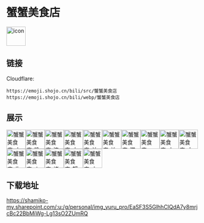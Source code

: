 # 蟹蟹美食店
<img src="https://emoji.shojo.cn/bili/src/蟹蟹美食店/icon.png" width="50" height="50" alt="icon">

## 链接
Cloudflare:
```
https://emoji.shojo.cn/bili/src/蟹蟹美食店
https://emoji.shojo.cn/bili/webp/蟹蟹美食店
```
## 展示
<img src="https://emoji.shojo.cn/bili/src/蟹蟹美食店/蟹蟹美食店-中午吃什么.png" width="50" height="50" alt="蟹蟹美食店-中午吃什么"><img src="https://emoji.shojo.cn/bili/src/蟹蟹美食店/蟹蟹美食店-晚上吃什么.png" width="50" height="50" alt="蟹蟹美食店-晚上吃什么"><img src="https://emoji.shojo.cn/bili/src/蟹蟹美食店/蟹蟹美食店-淀粉肠.png" width="50" height="50" alt="蟹蟹美食店-淀粉肠"><img src="https://emoji.shojo.cn/bili/src/蟹蟹美食店/蟹蟹美食店-大鱿鱼.png" width="50" height="50" alt="蟹蟹美食店-大鱿鱼"><img src="https://emoji.shojo.cn/bili/src/蟹蟹美食店/蟹蟹美食店-羊肉串.png" width="50" height="50" alt="蟹蟹美食店-羊肉串"><img src="https://emoji.shojo.cn/bili/src/蟹蟹美食店/蟹蟹美食店-地锅鸡.png" width="50" height="50" alt="蟹蟹美食店-地锅鸡"><img src="https://emoji.shojo.cn/bili/src/蟹蟹美食店/蟹蟹美食店-猫山王.png" width="50" height="50" alt="蟹蟹美食店-猫山王"><img src="https://emoji.shojo.cn/bili/src/蟹蟹美食店/蟹蟹美食店-pizza.png" width="50" height="50" alt="蟹蟹美食店-pizza"><img src="https://emoji.shojo.cn/bili/src/蟹蟹美食店/蟹蟹美食店-小龙虾.png" width="50" height="50" alt="蟹蟹美食店-小龙虾"><img src="https://emoji.shojo.cn/bili/src/蟹蟹美食店/蟹蟹美食店-大鸡腿.png" width="50" height="50" alt="蟹蟹美食店-大鸡腿"><img src="https://emoji.shojo.cn/bili/src/蟹蟹美食店/蟹蟹美食店-生煎.png" width="50" height="50" alt="蟹蟹美食店-生煎"><img src="https://emoji.shojo.cn/bili/src/蟹蟹美食店/蟹蟹美食店-火鸡面.png" width="50" height="50" alt="蟹蟹美食店-火鸡面"><img src="https://emoji.shojo.cn/bili/src/蟹蟹美食店/蟹蟹美食店-烤螃蟹.png" width="50" height="50" alt="蟹蟹美食店-烤螃蟹"><img src="https://emoji.shojo.cn/bili/src/蟹蟹美食店/蟹蟹美食店-蟹黄堡.png" width="50" height="50" alt="蟹蟹美食店-蟹黄堡"><img src="https://emoji.shojo.cn/bili/src/蟹蟹美食店/蟹蟹美食店-小猪蟹.png" width="50" height="50" alt="蟹蟹美食店-小猪蟹">

## 下载地址

https://shamiko-my.sharepoint.com/:u:/g/personal/img_yuru_pro/EaSF3S5GlhhClQdA7y8mrjcBc22BbMiWg-Lg13sO2ZUmRQ